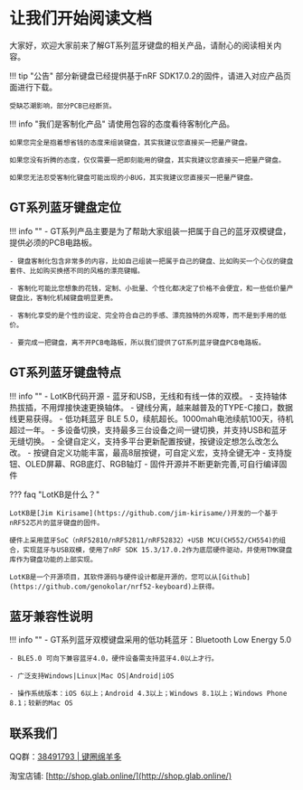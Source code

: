 
让我们开始阅读文档
=====================

大家好，欢迎大家前来了解GT系列蓝牙键盘的相关产品，请耐心的阅读相关内容。

!!! tip "公告"
    部分新键盘已经提供基于nRF SDK17.0.2的固件，请进入对应产品页面进行下载。

    受缺芯潮影响，部分PCB已经断货。


!!! info "我们是客制化产品"
    请使用包容的态度看待客制化产品。

    如果您完全是抱着想省钱的态度来组装键盘，其实我建议您直接买一把量产键盘。

    如果您没有折腾的态度，仅仅需要一把即刻能用的键盘，其实我建议您直接买一把量产键盘。

    如果您无法忍受客制化键盘可能出现的小BUG，其实我建议您直接买一把量产键盘。


GT系列蓝牙键盘定位
-----
!!! info ""
    - GT系列产品主要是为了帮助大家组装一把属于自己的蓝牙双模键盘，提供必须的PCB电路板。

    - 键盘客制化包含非常多的内容，比如自己组装一把属于自己的键盘、比如购买一个心仪的键盘套件、比如购买换搭不同的风格的漂亮键帽。

    - 客制化可能比您想象的花钱，定制、小批量、个性化都决定了价格不会便宜，和一些低价量产键盘比，客制化机械键盘明显更贵。

    - 客制化享受的是个性的设定、完全符合自己的手感、漂亮独特的外观等，而不是到手用的低价。
    
    - 要完成一把键盘，离不开PCB电路板，所以我们提供了GT系列蓝牙键盘PCB电路板。

GT系列蓝牙键盘特点
------------

!!! info ""
    - LotKB代码开源
    - 蓝牙和USB，无线和有线一体的双模。
    - 支持轴体热拔插，不用焊接快速更换轴体。
    - 键线分离，越来越普及的TYPE-C接口，数据线更易获得。
    - 低功耗蓝牙 BLE 5.0，续航超长。1000mah电池续航100天，待机超过一年。
    - 多设备切换，支持最多三台设备之间一键切换，并支持USB和蓝牙无缝切换。
    - 全键自定义，支持多平台更新配置按键，按键设定想怎么改怎么改。
    - 按键自定义功能丰富，最高8层按键，可自定义宏，支持全键无冲
    - 支持旋钮、OLED屏幕、RGB底灯、RGB轴灯
    - 固件开源并不断更新完善,可自行编译固件

??? faq "LotKB是什么？"

    LotKB是[Jim Kirisame](https://github.com/jim-kirisame/)开发的一个基于nRF52芯片的蓝牙键盘的固件。

    硬件上采用蓝牙SoC（nRF52810/nRF52811/nRF52832）+USB MCU(CH552/CH554)的组合，实现蓝牙与USB双模，使用了nRF SDK 15.3/17.0.2作为底层硬件驱动，并使用TMK键盘库作为键盘功能的上部实现。

    LotKB是一个开源项目，其软件源码与硬件设计都是开源的，您可以从[Github](https://github.com/genokolar/nrf52-keyboard)上获得。

蓝牙兼容性说明
-----

!!! info ""
    - GT系列蓝牙双模键盘采用的低功耗蓝牙：Bluetooth Low Energy 5.0

    - BLE5.0 可向下兼容蓝牙4.0，硬件设备需支持蓝牙4.0以上才行。

    - 广泛支持Windows|Linux|Mac OS|Android|iOS
    
    - 操作系统版本：iOS 6以上；Android 4.3以上；Windows 8.1以上；Windows Phone 8.1；较新的Mac OS


<span id="联系我们">联系我们</span>
----------------

QQ群：[38491793 | 键圈绵羊多 ](https://jq.qq.com/?_wv=1027&k=wO76pWWU)

淘宝店铺: [http://shop.glab.online/](http://shop.glab.online/)
